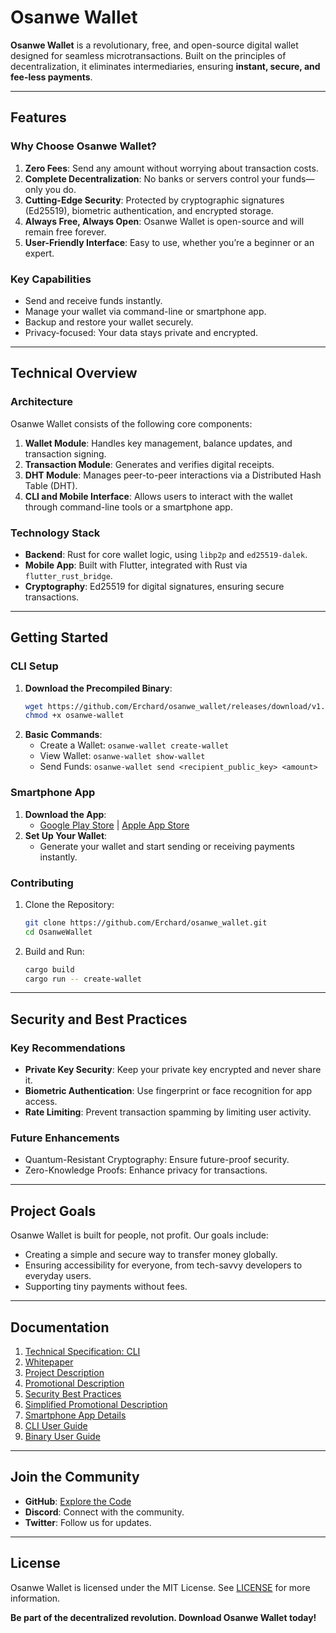 
# Osanwe Wallet

**Osanwe Wallet** is a revolutionary, free, and open-source digital wallet designed for seamless microtransactions. Built on the principles of decentralization, it eliminates intermediaries, ensuring **instant, secure, and fee-less payments**.

---

## Features

### Why Choose Osanwe Wallet?
1. **Zero Fees**: Send any amount without worrying about transaction costs.
2. **Complete Decentralization**: No banks or servers control your funds—only you do.
3. **Cutting-Edge Security**: Protected by cryptographic signatures (Ed25519), biometric authentication, and encrypted storage.
4. **Always Free, Always Open**: Osanwe Wallet is open-source and will remain free forever.
5. **User-Friendly Interface**: Easy to use, whether you’re a beginner or an expert.

### Key Capabilities
- Send and receive funds instantly.
- Manage your wallet via command-line or smartphone app.
- Backup and restore your wallet securely.
- Privacy-focused: Your data stays private and encrypted.

---

## Technical Overview

### Architecture
Osanwe Wallet consists of the following core components:
1. **Wallet Module**: Handles key management, balance updates, and transaction signing.
2. **Transaction Module**: Generates and verifies digital receipts.
3. **DHT Module**: Manages peer-to-peer interactions via a Distributed Hash Table (DHT).
4. **CLI and Mobile Interface**: Allows users to interact with the wallet through command-line tools or a smartphone app.

### Technology Stack
- **Backend**: Rust for core wallet logic, using `libp2p` and `ed25519-dalek`.
- **Mobile App**: Built with Flutter, integrated with Rust via `flutter_rust_bridge`.
- **Cryptography**: Ed25519 for digital signatures, ensuring secure transactions.

---

## Getting Started

### CLI Setup
1. **Download the Precompiled Binary**:
   ```bash
   wget https://github.com/Erchard/osanwe_wallet/releases/download/v1.0/osanwe-wallet
   chmod +x osanwe-wallet
   ```
2. **Basic Commands**:
   - Create a Wallet: `osanwe-wallet create-wallet`
   - View Wallet: `osanwe-wallet show-wallet`
   - Send Funds: `osanwe-wallet send <recipient_public_key> <amount>`

### Smartphone App
1. **Download the App**:
   - [Google Play Store](#) | [Apple App Store](#)
2. **Set Up Your Wallet**:
   - Generate your wallet and start sending or receiving payments instantly.

### Contributing
1. Clone the Repository:
   ```bash
   git clone https://github.com/Erchard/osanwe_wallet.git
   cd OsanweWallet
   ```
2. Build and Run:
   ```bash
   cargo build
   cargo run -- create-wallet
   ```

---

## Security and Best Practices

### Key Recommendations
- **Private Key Security**: Keep your private key encrypted and never share it.
- **Biometric Authentication**: Use fingerprint or face recognition for app access.
- **Rate Limiting**: Prevent transaction spamming by limiting user activity.

### Future Enhancements
- Quantum-Resistant Cryptography: Ensure future-proof security.
- Zero-Knowledge Proofs: Enhance privacy for transactions.

---

## Project Goals

Osanwe Wallet is built for people, not profit. Our goals include:
- Creating a simple and secure way to transfer money globally.
- Ensuring accessibility for everyone, from tech-savvy developers to everyday users.
- Supporting tiny payments without fees.

---

## Documentation

1. [Technical Specification: CLI](osanwe_wallet_cli_spec.md)
2. [Whitepaper](osanwe_wallet_whitepaper.md)
3. [Project Description](osanwe_wallet_project_description.md)
4. [Promotional Description](osanwe_wallet_promotional_description.md)
5. [Security Best Practices](osanwe_wallet_security_best_practices.md)
6. [Simplified Promotional Description](osanwe_wallet_simplified_promotional_description.md)
7. [Smartphone App Details](osanwe_wallet_smartphone_app.md)
8. [CLI User Guide](osanwe_wallet_user_guide.md)
9. [Binary User Guide](osanwe_wallet_user_guide_binary.md)

---

## Join the Community
- **GitHub**: [Explore the Code](https://github.com/Erchard/osanwe_wallet)
- **Discord**: Connect with the community.
- **Twitter**: Follow us for updates.

---

## License
Osanwe Wallet is licensed under the MIT License. See [LICENSE](LICENSE) for more information.

**Be part of the decentralized revolution. Download Osanwe Wallet today!**
